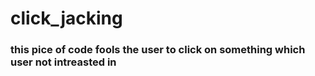 # click_jacking

### this pice of code fools the user to click on something which user not intreasted in
